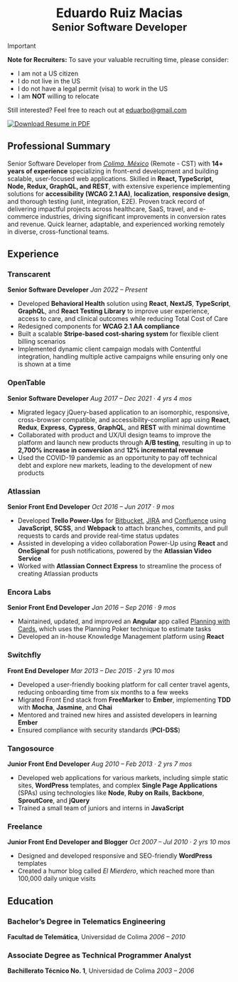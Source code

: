 <h1 align="center">Eduardo Ruiz Macias<br /><sub>Senior Software Developer</sub></h1>

> [!IMPORTANT]
> **Note for Recruiters:**
> To save your valuable recruiting time, please consider:
> 
> - I am not a US citizen
> - I do not live in the US
> - I do not have a legal permit (visa) to work in the US
> - I am **NOT** willing to relocate
>
> Still interested? Feel free to reach out at [eduarbo@gmail.com](mailto:eduarbo@gmail.com)

<a href="./Eduardo Ruiz Macias - Resume.pdf">![Download Resume in PDF](https://img.shields.io/badge/Download-Resume%20in%20PDF-blueviolet?style=for-the-badge&logo=data:image/png;base64,iVBORw0KGgoAAAANSUhEUgAAAA4AAAAOCAYAAAAfSC3RAAAABmJLR0QA/wD/AP+gvaeTAAAA9klEQVQokaWSwSrEURSHv59sp0liYSHN1kIpCzVbtngBzd4TKAtv4RGsWTLJXhSLmVKSBZM8gCnls/AfXWM0xVmd3/nu79577rnwx0gp1AbQGFrzmKT7q1FdBg6B84LXgC1gI8nJyKPVlro/VFtQu2pHXS/ZxPhuqAMPwJG6MihOjjE9A9tV/gIsAhdjjUlegXZ17eY3NkjUGjADPCXpq/PAW5JewQB61YZfxpZ6p96q0+q9eqPuFuxUXYKfj9MB+sBspTeBtYLtJLkeZawDe8XA34t2pvicK6OMZ0mOC30AXFV5O8klw6HOVV9uoJvqqjoxzP4VHxovhIfhWOU4AAAAAElFTkSuQmCC)</a>

## Professional Summary

Senior Software Developer from [*Colima, México*](https://goo.gl/maps/Dq3yZHkDxJMb3N3A6) (Remote - CST) with **14+ years of experience** specializing in front-end development and building scalable, user-focused web applications. Skilled in **React, TypeScript, Node, Redux, GraphQL, and REST**, with extensive experience implementing solutions for **accessibility (WCAG 2.1 AA)**, **localization**, **responsive design**, and thorough testing (unit, integration, E2E). Proven track record of delivering impactful projects across healthcare, SaaS, travel, and e-commerce industries, driving significant improvements in conversion rates and revenue. Quick learner, adaptable, and experienced working remotely in diverse, cross-functional teams.


## Experience

### Transcarent

**Senior Software Developer**
*Jan 2022 – Present*

- Developed **Behavioral Health** solution using **React**, **NextJS**, **TypeScript**, **GraphQL**, and **React Testing Library** to improve user experience, access to care, and clinical outcomes while reducing Total Cost of Care
- Redesigned components for **WCAG 2.1 AA compliance**
- Built a scalable **Stripe-based cost-sharing system** for flexible client billing scenarios
- Implemented dynamic client campaign modals with Contentful integration, handling multiple active campaigns while ensuring only one is shown at a time


### OpenTable

**Senior Software Developer**
*Aug 2017 – Dec 2021 · 4 yrs 4 mos*

- Migrated legacy jQuery-based application to an isomorphic, responsive, cross-browser compatible, and accessibility-compliant app using **React**, **Redux**, **Express**, **Cypress**, **GraphQL**, and **REST** with minimal downtime
- Collaborated with product and UX/UI design teams to improve the platform and launch new products through **A/B testing**, resulting in up to **2,700% increase in conversion** and **12% incremental revenue**
- Used the COVID-19 pandemic as an opportunity to pay off technical debt and explore new markets, leading to the development of new products


### Atlassian

**Senior Front End Developer**
*Oct 2016 – Jun 2017 · 9 mos*

- Developed **Trello Power-Ups** for [Bitbucket](https://support.atlassian.com/trello/docs/using-the-bitbucket-power-up/), [JIRA](https://trello.com/power-ups/586be36326cc4c7e9f70beb3) and [Confluence](https://trello.com/power-ups/586be37142f94dc0871fbcbb) using **JavaScript**, **SCSS**, and **Webpack** to attach branches, commits, and pull requests to cards and provide real-time status updates
- Assisted in developing a video collaboration Power-Up using **React** and **OneSignal** for push notifications, powered by the **Atlassian Video Service**
- Worked with **Atlassian Connect Express** to streamline the process of creating Atlassian products


### Encora Labs

**Senior Front End Developer**
*Jan 2016 – Sep 2016 · 9 mos*

- Maintained, updated, and improved an **Angular** app called [Planning with Cards](https://planningwith.cards/), which uses the Planning Poker technique to estimate tasks
- Developed an in-house Knowledge Management platform using **React**


### Switchfly

**Front End Developer**
*Mar 2013 – Dec 2015 · 2 yrs 10 mos*

- Developed a user-friendly booking platform for call center travel agents, reducing onboarding time from six months to a few weeks
- Migrated Front End stack from **FreeMarker** to **Ember**, implementing **TDD** with **Mocha**, **Jasmine**, and **Chai**
- Mentored and trained new hires and assisted developers in learning **Ember**
- Ensured compliance with security standards (**PCI-DSS**)


### Tangosource

**Junior Front End Developer**
*Aug 2010 – Feb 2013 · 2 yrs 7 mos*

- Developed web applications for various markets, including simple static sites, **WordPress** templates, and complex **Single Page Applications** (SPAs) using technologies like **Node**, **Ruby on Rails**, **Backbone**, **SproutCore**, and **jQuery**
- Trained a small team of juniors and interns in **JavaScript**


### Freelance

**Junior Front End Developer and Blogger**
*Oct 2007 – Jul 2010 · 2 yrs 10 mos*

- Designed and developed responsive and SEO-friendly **WordPress** templates
- Created a humor blog called *El Mierdero*, which reached more than 100,000 daily unique visits


## Education

### Bachelor’s Degree in Telematics Engineering

**Facultad de Telemática**, Universidad de Colima
*2006 – 2010*

### Associate Degree as Technical Programmer Analyst

**Bachillerato Técnico No. 1**, Universidad de Colima
*2003 – 2006*
